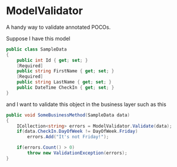 ModelValidator
==============

A handy way to validate annotated POCOs.


Suppose I have this model

```csharp
public class SampleData
{
	public int Id { get; set; }
	[Required]
	public string FirstName { get; set; }
	[Required]
	public string LastName { get; set; }
	public DateTime CheckIn { get; set; }
}
```

and I want to validate this object in the business layer such as this

```csharp
public void SomeBusinessMethod(SampleData data)
{
	ICollection<string> errors = ModelValidator.Validate(data);
	if(data.CheckIn.DayOfWeek != DayOfWeek.Friday)
		errors.Add("It's not Friday!");

	if(errors.Count() > 0)
		throw new ValidationException(errors);
}
```
